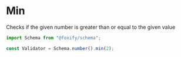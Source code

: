 # Min

Checks if the given number is greater than or equal to the given value

```typescript
import Schema from "@foxify/schema";

const Validator = Schema.number().min(2);
```

